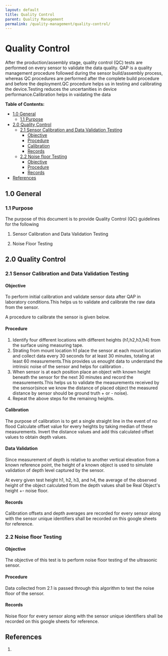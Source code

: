 ```yaml
---
layout: default
title: Quality Control
parent: Quality Management
permalink: /quality-management/quality-control/
---
```


# Quality Control

After the production/assembly stage, quality control (QC) tests are performed on every sensor to validate the data quality. QAP is a quality management procedure followed during the sensor build/assembly process, whereas QC procedures are performed after the complete build procedure and before the deployment.QC procedure helps us in testing and calibrating the device.Testing reduces the uncertanities in device performance.Calibration helps in vaidating the data

**Table of Contents:**

* [1.0 General](#10-general)
  + [1.1 Purpose](#11-purpose)
* [2.0 Quality Control](#20-quality-control)
  + [2.1 Sensor Calibration and Data Validation Testing](#21-sensor-calibration-and-data-validation-testing)
    - [Objective](#objective)
    - [Procedure](#procedure)
    - [Calibration](#calibration)
    - [Records](#records)
  + [2.2 Noise floor Testing](#22-noise-floor-testing)
    - [Objective](#objective-1)
    - [Procedure](#procedure-1)
    - [Records](#records-1)
* [References](#references)

## 1.0 General 

### 1.1 Purpose

The purpose of this document is to provide Quality Control (QC) guidelines for the following 

1. Sensor Calibration and Data Validation Testing

2. Noise Floor Testing

## 2.0 Quality Control

### 2.1 Sensor Calibration and Data Validation Testing

#### Objective

To perform initial calibration and validate sensor data after QAP in laboratory conditions.This helps us to validate and calibrate the raw data from the sensor.

A procedure to calibrate the sensor is given below.

#### Procedure

1. Identify four different locations with different heights (h1,h2,h3,h4) from the surface using measuring tape.
2. Strating from mount location h1 place the sensor at each mount location  and collect data every 30 seconds for at least 30 minutes, totaling at least 60 measurements.This provides us enought data to understand the intrinsic noise  of the sensor and helps for calibration .
3. When sensor is at each position place an object with known height beneath the sensor for the next 30 minutes and record the measurements.This helps us to validate the measurements received by the sensor(since we know the distance of placed object the measured distance by sensor should be ground truth + or - noise).
4. Repeat the above steps for the remainng heights.

#### Calibration
The purpose of calibration is to get a single straight line in the event of no flood
Calculate offset value for every heights by taking median of these measurements. Invert the distance values and add this calculated offset values to obtain depth values.

#### Data Validation

Since measurement of depth is relative to another vertical elevation from a known reference point, the height of a known object is used to simulate validation of depth level captured by the sensor.

At every given test height h1, h2, h3, and h4, the average of the observed height of the object calculated from the depth values shall be Real Object's height +- noise floor. 

#### Records

Calibration offsets and depth averages are recorded for every sensor along with the sensor unique identifiers shall be recorded on this google sheets for reference.

### 2.2 Noise floor Testing

#### Objective

The objective of this test is to perform noise floor testing of the ultrasonic sensor. 

#### Procedure

Data collected from 2.1 is passed through this algorithm to test the noise floor of the sensor.

#### Records

Noise floor for every sensor along with the sensor unique identifiers shall be recorded on this google sheets for reference.

## References

1. 

